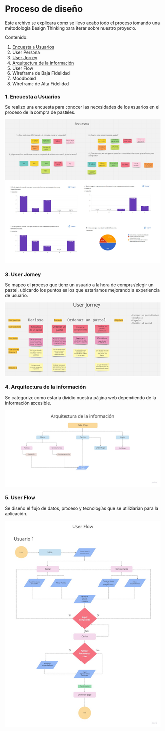 # Proceso de diseño

Este archivo se explicara como se llevo acabo todo el proceso tomando una métodologia Design Thinking para iterar sobre nuestro proyecto.

Contenido:

1. <a href='#survey'>Encuesta a Usuarios</a>
2. User Persona
3. <a href='#jorney'>User Jorney</a>
4. <a href='#architecture'>Arquitectura de la información</a>
5. <a href='#user'>User Flow</a>
6. WIreframe de Baja Fidelidad
7. Moodboard
8. Wireframe de Alta Fidelidad

<section id='surveys' >
  <h3>1. Encuesta a Usuarios</h3>
  <p>Se realizo una encuesta para conocer las necesidades de los usuarios en el proceso de la compra de pasteles. </p>
  <img src="./Encuesta.jpg">
</section>
<section id='jorneys' >
  <h3>3. User Jorney</h3>
  <p>Se mapeo el proceso que tiene un usuario a la hora de comprar/elegir un pastel, ubicando los puntos en los que estariamos mejorando la experiencia de usuario.</p>
  <img src="./Jorney.jpg">
</section>
<section id='jorneys' >
  <h3>4. Arquitectura de la información</h3>
  <p>Se categorizo como estaria dividio nuestra página web dependiendo de la información accesible.</p>
  <img src="./Arquitectura.jpg">
</section>
<section id='user' >
  <h3>5. User Flow</h3>
  <p>Se diseño el flujo de datos, proceso y tecnologías que se utiliziarian para la aplicación.</p>
  <img src="./UserFlow.jpg">
</section>
